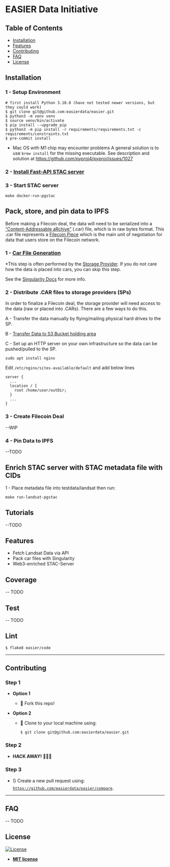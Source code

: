 # EASIER Data Initiative
## Table of Contents

- [Installation](#installation)
- [Features](#features)
- [Contributing](#contributing)
- [FAQ](#faq)
- [License](#license)

## Installation

### 1 - Setup Environment
```shell
# first install Python 3.10.8 (have not tested newer versions, but they could work)
$ git clone git@github.com:easierdata/easier.git
$ python3 -m venv venv
$ source venv/bin/activate
$ pip install --upgrade pip
$ python3 -m pip install -r requirements/requirements.txt -c requirements/constraints.txt
$ pre-commit install
```
- Mac OS with M1 chip may encounter problems
A general solution is to use `brew install` for the missing executable.
See description and solution at https://github.com/pyproj4/pyproj/issues/1027

### 2 - [Install Fast-API STAC server](https://github.com/stac-utils/stac-fastapi)

### 3 - Start STAC server
```
make docker-run-pgstac
```

## Pack, store, and pin data to IPFS

Before making a Filecoin deal, the data will need to be serialized into a [“Content-Addressable aRchive”](https://ipld.io/specs/transport/car/) (.car) file, which is in raw bytes format. This .car file represents a [Filecoin Piece](https://spec.filecoin.io/systems/filecoin_files/piece/) which is the main unit of negotiation for data that users store on the Filecoin network.

### 1 - [Car File Generation](https://github.com/easierdata/easier/blob/main/code/Pynotebooks/Singularity_CARGenerator.ipynb)
*This step is often performed by the [Storage Provider](https://filecoin.io/blog/posts/a-deep-dive-into-the-storage-provider-ecosystem/). If you do not care how the data is placed into cars, you can skip this step.

See the [Singularity Docs](https://github.com/tech-greedy/singularity/blob/main/getting-started.md) for more info. 

### 2 - Distribute .CAR files to storage providers (SPs)
In order to finalize a Filecoin deal, the storage provider will need access to the data (raw or placed into .CARs). There are a few ways to do this.

A - Transfer the data manually by flying/mailing physical hard drives to the SP.

B - [Transfer Data to S3 Bucket holding area](https://github.com/easierdata/easier/blob/main/code/shellScripts/egress_to_s3.sh)

C - Set up an HTTP server on your own infrastructure so the data can be pushed/pulled to the SP.

```shell
sudo apt install nginx
```

Edit `/etc/nginx/sites-available/default` and add below lines

```text
server {
  ...
  location / {
    root /home/user/outDir;
  }
  ...
}
```


### 3 - Create Filecoin Deal
--WIP

### 4 - Pin Data to IPFS
--TODO

## Enrich STAC server with STAC metadata file with CIDs
1 -  Place metadata file into testdata/landsat then run:
```shell
make run-landsat-pgstac
```

## Tutorials
--TODO

## Features
- Fetch Landsat Data via API
- Pack car files with Singularity
- Web3-enriched STAC-Server

## Coverage
-- TODO
## Test
-- TODO
## Lint
```shell
$ flake8 easier/code
```

---

## Contributing
### Step 1

- **Option 1**
  - 🍴 Fork this repo!

- **Option 2**
  - 👯 Clone to your local machine using:
    ```shell
    $ git clone git@github.com:easierdata/easier.git
    ```
### Step 2

- **HACK AWAY!** 🔨🔨🔨
### Step 3

- 🔃 Create a new pull request using:
  <a href="https://github.com/easierdata/easier/compare" rel="noopener noreferrer" target="_blank">
  `https://github.com/easierdata/easier/compare`</a>.

---

## FAQ
-- TODO
## License

[![License](http://img.shields.io/:license-mit-blue.svg?style=flat-square)](http://badges.mit-license.org)

- **[MIT license](http://opensource.org/licenses/mit-license.php)**
